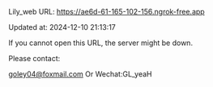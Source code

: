 Lily_web URL: https://ae6d-61-165-102-156.ngrok-free.app

Updated at: 2024-12-10 21:13:17

If you cannot open this URL, the server might be down.

Please contact: 

goley04@foxmail.com Or Wechat:GL_yeaH
